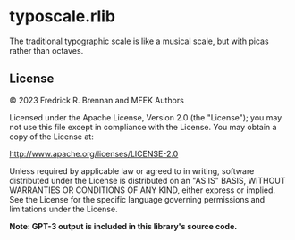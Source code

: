 # typoscale.rlib

The traditional typographic scale is like a musical scale, but with picas rather than octaves.

## License

&copy; 2023 Fredrick R. Brennan and MFEK Authors

Licensed under the Apache License, Version 2.0 (the "License");
you may not use this file except in compliance with the License.
You may obtain a copy of the License at:

<http://www.apache.org/licenses/LICENSE-2.0>

Unless required by applicable law or agreed to in writing, software
distributed under the License is distributed on an "AS IS" BASIS,
WITHOUT WARRANTIES OR CONDITIONS OF ANY KIND, either express or implied.
See the License for the specific language governing permissions and
limitations under the License.

**Note: GPT-3 output is included in this library's source code.**
